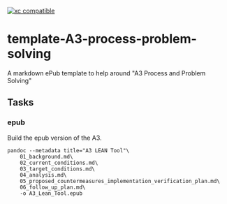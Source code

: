[![xc compatible](https://xcfile.dev/badge.svg)](https://xcfile.dev)

# template-A3-process-problem-solving

A markdown ePub template to help around "A3 Process and Problem Solving"

## Tasks

### epub
Build the epub version of the A3.

```shell
pandoc --metadata title="A3 LEAN Tool"\
    01_background.md\
    02_current_conditions.md\
    03_target_conditions.md\
    04_analysis.md\
    05_proposed_countermeasures_implementation_verification_plan.md\
    06_follow_up_plan.md\
    -o A3_Lean_Tool.epub
```
